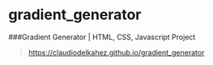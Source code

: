 # gradient_generator
###Gradient Generator | HTML, CSS, Javascript Project


>https://claudiodelkahez.github.io/gradient_generator

